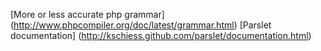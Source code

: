 [More or less accurate php grammar] (http://www.phpcompiler.org/doc/latest/grammar.html)
[Parslet documentation] (http://kschiess.github.com/parslet/documentation.html)